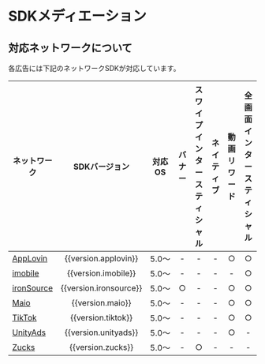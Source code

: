 
# SDKメディエーション

## 対応ネットワークについて

各広告には下記のネットワークSDKが対応しています。

ネットワーク                 |SDKバージョン            |対応OS| バナー | スワイプインタースティシャル | ネイティブ | 動画リワード | 全画面インタースティシャル
---|:-:|:-:|:-:|:-:|:-:|:-:|:-:
[AppLovin](applovin.md)    |{{version.applovin}}   |5.0〜| - | - | - | ○ | ○
[imobile](imobile.md)      |{{version.imobile}}    |5.0〜| - | - | - | - | ○
[ironSource](ironsource.md)|{{version.ironsource}} |5.0〜| ○ | - | - | ○ | ○
[Maio](maio.md)            |{{version.maio}}       |5.0〜| - | - | - | ○ | ○
[TikTok](tiktok.md)        |{{version.tiktok}}     |5.0〜| - | - | - | ○ | ○
[UnityAds](unityads.md)    |{{version.unityads}}   |5.0〜| - | - | - | ○ | -
[Zucks](zucks.md)          |{{version.zucks}}      |5.0〜| - | ○ | - | - | -
